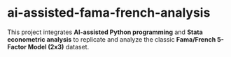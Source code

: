 # ai-assisted-fama-french-analysis
This project integrates **AI-assisted Python programming** and **Stata econometric analysis** to replicate and analyze the classic **Fama/French 5-Factor Model (2x3)** dataset.
